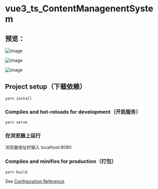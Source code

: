 # vue3_ts_ContentManagenentSystem

## 预览：

![image](https://user-images.githubusercontent.com/92346833/176621085-4dd40637-a0a3-4ca5-92ff-200f9a8ce78f.png)

![image](https://user-images.githubusercontent.com/92346833/176620812-5677cba0-6974-48b4-860e-e951ef429214.png)

![image](https://user-images.githubusercontent.com/92346833/176620907-5297c7ff-0346-4209-abe8-4984fe3e12c4.png)







## Project setup（下载依赖）

```
yarn install
```

### Compiles and hot-reloads for development（开启服务）

```
yarn serve
```

### 在浏览器上运行
浏览器地址栏输入 localhost:8080

### Compiles and minifies for production（打包）

```
yarn build
```


See [Configuration Reference](https://cli.vuejs.org/config/).
